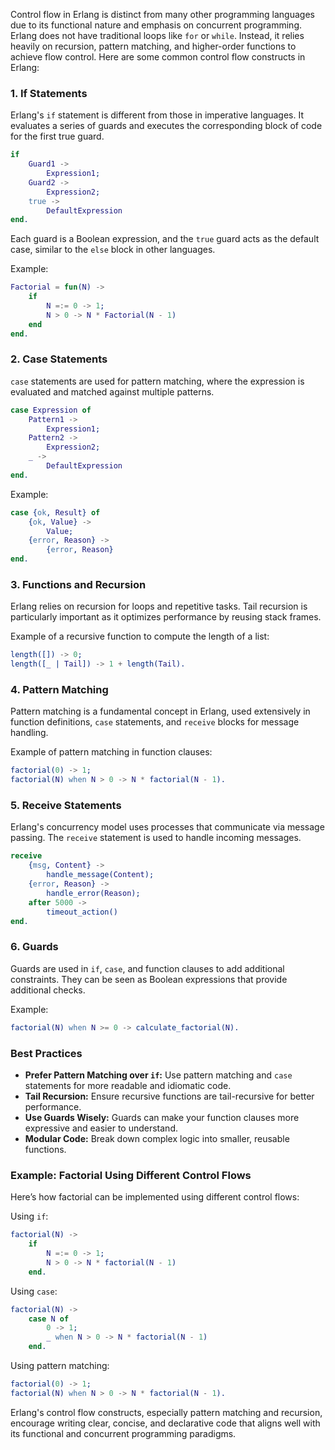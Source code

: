 Control flow in Erlang is distinct from many other programming languages due to its functional nature and emphasis on concurrent programming. Erlang does not have traditional loops like `for` or `while`. Instead, it relies heavily on recursion, pattern matching, and higher-order functions to achieve flow control. Here are some common control flow constructs in Erlang:

### 1. **If Statements**
Erlang's `if` statement is different from those in imperative languages. It evaluates a series of guards and executes the corresponding block of code for the first true guard.

```erlang
if
    Guard1 -> 
        Expression1;
    Guard2 -> 
        Expression2;
    true -> 
        DefaultExpression
end.
```

Each guard is a Boolean expression, and the `true` guard acts as the default case, similar to the `else` block in other languages.

Example:

```erlang
Factorial = fun(N) ->
    if
        N =:= 0 -> 1;
        N > 0 -> N * Factorial(N - 1)
    end
end.
```

### 2. **Case Statements**
`case` statements are used for pattern matching, where the expression is evaluated and matched against multiple patterns.

```erlang
case Expression of
    Pattern1 -> 
        Expression1;
    Pattern2 -> 
        Expression2;
    _ -> 
        DefaultExpression
end.
```

Example:

```erlang
case {ok, Result} of
    {ok, Value} -> 
        Value;
    {error, Reason} -> 
        {error, Reason}
end.
```

### 3. **Functions and Recursion**
Erlang relies on recursion for loops and repetitive tasks. Tail recursion is particularly important as it optimizes performance by reusing stack frames.

Example of a recursive function to compute the length of a list:

```erlang
length([]) -> 0;
length([_ | Tail]) -> 1 + length(Tail).
```

### 4. **Pattern Matching**
Pattern matching is a fundamental concept in Erlang, used extensively in function definitions, `case` statements, and `receive` blocks for message handling.

Example of pattern matching in function clauses:

```erlang
factorial(0) -> 1;
factorial(N) when N > 0 -> N * factorial(N - 1).
```

### 5. **Receive Statements**
Erlang's concurrency model uses processes that communicate via message passing. The `receive` statement is used to handle incoming messages.

```erlang
receive
    {msg, Content} -> 
        handle_message(Content);
    {error, Reason} -> 
        handle_error(Reason);
    after 5000 -> 
        timeout_action()
end.
```

### 6. **Guards**
Guards are used in `if`, `case`, and function clauses to add additional constraints. They can be seen as Boolean expressions that provide additional checks.

Example:

```erlang
factorial(N) when N >= 0 -> calculate_factorial(N).
```

### Best Practices
- **Prefer Pattern Matching over `if`:** Use pattern matching and `case` statements for more readable and idiomatic code.
- **Tail Recursion:** Ensure recursive functions are tail-recursive for better performance.
- **Use Guards Wisely:** Guards can make your function clauses more expressive and easier to understand.
- **Modular Code:** Break down complex logic into smaller, reusable functions.

### Example: Factorial Using Different Control Flows
Here’s how factorial can be implemented using different control flows:

Using `if`:

```erlang
factorial(N) ->
    if
        N =:= 0 -> 1;
        N > 0 -> N * factorial(N - 1)
    end.
```

Using `case`:

```erlang
factorial(N) ->
    case N of
        0 -> 1;
        _ when N > 0 -> N * factorial(N - 1)
    end.
```

Using pattern matching:

```erlang
factorial(0) -> 1;
factorial(N) when N > 0 -> N * factorial(N - 1).
```

Erlang's control flow constructs, especially pattern matching and recursion, encourage writing clear, concise, and declarative code that aligns well with its functional and concurrent programming paradigms.